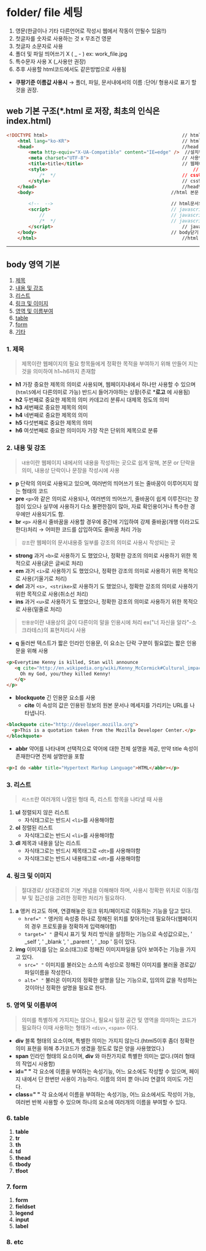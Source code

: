 # folder/ file 세팅
1. 영문(한글이나 기타 다른언어로 작성시 웹에서 작동이 안될수 있음!!)
1. 첫글자를 숫자로 사용하는 것 x 무조건 영문
1. 첫글자 소문자로 사용
1. 폴더 및 파일 띄어쓰기 X ( _  - )   ex: work_file.jpg
1. 특수문자 사용 X (_사용만 권장)
1. 추후 사용할 html코드에서도 같은방법으로 사용됨

- **쿠팡기준 이름값 사용시** → 폴더, 파일, 문서내에서의 이름 :단어/ 형용사로 표기 할 것을 권장.
## web 기본 구조(*.html 로 저장, 최초의 인식은 index.html)
```html
<!DOCTYPE html>  												// html5 형식의 웹표준 선언
	<html lang="ko-KR">  										// html시작, 한국어의 주사용
	<head>  													//head 영역
		<meta http-equiv="X-UA-Compatible" content="IE=edge" />  //설치된 컴퓨터에서의 IE최신버전 사용
		<meta charset="UTF-8">  								// 사용언어 공용어
		<title>title</title>  									// 웹페이지의 탭메뉴 표기 제목/웹 페이지 제목
		<style> 													// css영역(추후 외부 문서로 링크)
			/*  */    											// css에서의 주석
		</style>  												// css닫기
	</head>  													//head영역 닫기
	<body>  												//html 본문(웹페이지에 나타나는 형태)
	
		<!--  -->   										// html문서의 주석(css/js에서 사용할 수 없음
		<script>											// javascript 내용작성(head에서도 사용가능)
			//												// javascript문서에서의 한줄 주석
			/*  */											// javascript문서 에서의 여러줄 주석
		</script> 												// javascript 닫기
	</body>  												// body닫기
	</html>														//html 문서 종료  
```
___
## body 영역 기본 
1. [제목](#title)
2. [내용 및 강조](#paragraph)
3. [리스트](#list)
4. [링크 및 이미지](#link)
5. [영역 및 이름부여](#scope)
6. [table](#table)
7. [form](#form)
8. [기타](#etc)



### <a name="title">1. 제목</a>
> 제목이란 웹페이지의 필요 항목들에게 정확한 목적을 부여하기 위해 만들어 지는것을 의미하여 h1~h6까지 존재함

- **h1** 가장 중요한 제목의 의미로 사용되며, 웹페이지내에서 하나만 사용할 수 있으며(`html5`에서 다른의미로 가능) 반드시 들어가야하는 상황(주로 ***로고** 에 사용됨)  
- **h2** 두번째로 중요한 제목의 의미 카데고리 분류시 대제목 정도의 의미  
- **h3** 세번째로 중요한 제목의 의미  
- **h4** 네번째로 중요한 제목의 의미  
- **h5** 다섯번째로 중요한 제목의 의미  
- **h6** 여섯번째로 중요한 의미이자 가장 작은 단위의 제목으로 분류  

### <a name="#paragraph">2. 내용 및 강조</a>
> `내용`이란 웹페이지 내에서의 내용을 작성하는 곳으로 쉽게 말해, 본문 or 단락을 의미, 내용상 단락이나 문장을 작성시에 사용  

- **p**  단락의 의미로 사용되고 있으며, 여러번의 띄어쓰기 또는 줄바꿈이 이루어지지 않는 형태의 코드
- **pre** `<p>`와 같은 의미로 사용되나, 여러번의 띄어쓰기, 줄바꿈이 쉽게 이루진다는 장점이 있으나 실무에 사용하기 다소 불편한점이 많아, 자료 확인용이거나 특수한 경우에만 사용되기도 함.
- **br** `<p>` 사용시 줄바꿈을 사용할 경우에 중간에 기입하여 강제 줄바꿈(개행 이라고도 한다)처리 → 어떠한 코드를 삽입하여도 줄바꿈 처리 가능

> `강조`란 웹페이의 문서내용중 일부를 강조의 의미로 사용시 작성되는 곳  

- **strong** 과거 `<b>`로 사용하기 도 했었으나, 정확한 강조의 의미로 사용하기 위한 목적으로 사용(굵은 글씨로 처리)
- **em** 과거 `<i>`로 사용하기 도 했었으나, 정확한 강조의 의미로 사용하기 위한 목적으로 사용(기울기로 처리)
- **del** 과거 `<s>, <strike>`로 사용하기 도 했었으나, 정확한 강조의 의미로 사용하기 위한 목적으로 사용(취소선 처리)
- **ins** 과거 `<u>`로 사용하기 도 했었으나, 정확한 강조의 의미로 사용하기 위한 목적으로 사용(밑줄로 처리)

> `인용문`이란 내용상의 글이 다른이의 말을 인용시에 처리 ex(\"너 자신을 알라\"-소크라테스)의  표현처리시 사용

- **q** 둘러싼 텍스트가 짧은 인라인 인용문, 이 요소는 단락 구분이 필요없는 짧은 인용문을 위해 사용

```html
<p>Everytime Kenny is killed, Stan will announce 
   <q cite="http://en.wikipedia.org/wiki/Kenny_McCormick#Cultural_impact">
     Oh my God, you/they killed Kenny!
   </q>
</p>
```
- **blockquote** 긴 인용문 요소를 사용
	+ **cite** 이 속성의 값은 인용된 정보의 원본 문서나 메세지를 가리키는 URL를 나타냅니다.

```html  
<blockquote cite="http://developer.mozilla.org">
  <p>This is a quotation taken from the Mozilla Developer Center.</p>
</blockquote>
```
- **abbr** 약어를 나타내며 선택적으로 약어에 대한 전체 설명을 제공, 만약 title 속성이 존재한다면 전체 설명만을 포함

```html  
<p>I do <abbr title="Hypertext Markup Language">HTML</abbr></p>
```

### <a name="list">3. 리스트</a>
> `리스트`란 여러개의 나열된 형태 즉, 리스트 항목을 나타낼 때 사용

1. **ul** 정렬되지 않은 리스트  
	- 자식태그로는 반드시 `<li>`를 사용해야함  
2. **ol** 정렬된 리스트
	- 자식태그로는 반드시 `<li>`를 사용해야함  
3. **dl** 제목과 내용을 담는 리스트<br>
	- 자식태그로는 반드시 제목태그로 `<dt>`를 사용해야함
	- 자식태그로는 반드시 내용태그로 `<dt>`를 사용해야함  

### <a name="link">4. 링크 및 이미지</a>
> 절대경로/ 상대경로의 기본 개념을 이해해야 하며, 사용시 정확한 위치로 이동/첨부 및 접근성을 고려한 정확한 처리가 필요하다.

1. **a** 앵커 라고도 하며, 연결해놓은 링크 위치/페이지로 이동하는 기능을 담고 있다.
	- `href=" "` 앵커의 속성중 하나로 정해진 위치를 찾아가는데 필요하다(웹페이지의 경우 프로토콜을 정확하게 입력해야함)
	- `target=" "` 클릭시 표기 및 처리 방식을 설정하는 기능으로 속성값으로는, ' _self ', ' _blank ', ' _parent ', ' _top ' 등이 있다.
2. **img** 이미지를 담는 요소(태그)로 정해진 이미지파일을 담아 보여주는 기능을 가지고 있다.
	- `src=" "` 이미지를 불러오는 소스의 속성으로 정해진 이미지를 불러올 경로값/ 파일이름을 작성한다.
	- `alt=" "` 불러온 이미지의 정확한 설명을 담는 기능으로, 임의의 값을 작성하는 것이아닌 정확한 설명을 필요로 한다.

### <a name="scope">5. 영역 및 이름부여</a>
> 의미를 특별하게 가지지는 않으나, 필요시 일정 공간 및 영역을 의미하는 코드가 필요하다 이때 사용하는 형태가 `<div>`, `<span>` 이다. 

- **div** 블록 형태의 요소이며, 특별한 의미는 가지지 않는다.(html5이후 좀더 정확한 의미 표현을 위해 추가코드가 생겼을 정도로 많은 양을 사용했었다.)
- **span** 인라인 형태의 요소이며, **div** 와 마찬가지로 특별한 의미는 없다.(여러 형태의 작업시 사용함)
- **id=\" \"** 각 요소에 이름을 부여하는 속성기능, 어느 요소에도 작성할 수 있으며, 페이지 내에서 단 한번만 사용이 가능하다. 이름의 의미 뿐 아니라 연결의 의미도 가진다.
- **class=\" \"** 각 요소에서 이름을 부여하는 속성기능, 어느 요소에서도 작성이 가능, 여러번 반복 사용할 수 있으며 하나의 요소에 여러개의 이름을 부여할 수 있다.


### <a name="table">6. table</a>
>

1. **table**
2. **tr**
3. **th**
4. **td**
5. **thead**
6. **tbody**
7. **tfoot**


### <a name="form">7. form</a>
>

1. **form**
2. **fieldset**
3. **legend**
4. **input**
5. **label**

### <a name="etc">8. etc</a>
